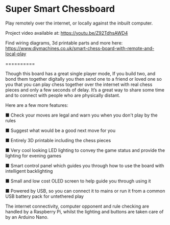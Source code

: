 # Super Smart Chessboard
Play remotely over the internet, or locally against the inbuilt computer.

Project video available at: https://youtu.be/Z92TdhsAWD4

Find wiring diagrams, 3d printable parts and more here: https://www.diymachines.co.uk/smart-chess-board-with-remote-and-local-play

==========

Though this board has a great single player mode, If you build two, and bond them together digitally you then send one to a friend or loved one so you that you can play chess together over the internet with real chess pieces and only a few seconds of delay. It’s a great way to share some time and to connect with people who are physically distant.

Here are a few more features:

■ Check your moves are legal and warn you when you don't play by the rules

■ Suggest what would be a good next move for you

■ Entirely 3D printable including the chess pieces

■ Very cool looking LED lighting to convey the game status and provide the lighting for evening games

■ Smart control panel which guides you through how to use the board with intelligent backlighting

■ Small and low cost OLED screen to help guide you through using it

■ Powered by USB, so you can connect it to mains or run it from a common USB battery pack for untethered play

The internet connectivity, computer opponent and rule checking are handled by a Raspberry Pi, whilst the lighting and buttons are taken care of by an Arduino Nano.
